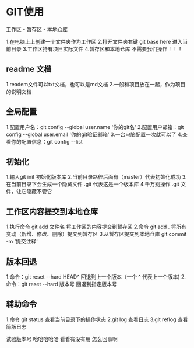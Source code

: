 
# GIT使用

工作区 - 暂存区 - 本地仓库

1.在电脑上上创建一个文件夹作为工作区
2.打开文件夹右键 git base here 进入当前目录
3.工作区持有项目实际文件
4.暂存区和本地仓库 不需要我们操作！！！

## readme 文档
1.readem文件可以txt文档，也可以是md文档
2.一般和项目放在一起，作为项目的说明文档

## 全局配置
1.配置用户名：git config --global user.name '你的git名'
2.配置用户邮箱：git config --global user.email '你的git验证邮箱'
3.一台电脑配置一次就可以了
4.查看你的配置信息：git config --list

## 初始化
1.输入git init 初始化版本库
2.当前目录路径后面有（master）代表初始化成功
3.在当前目录下会生成一个隐藏文件 .git 代表这是一个版本库
4.千万别操作 .git 文件，让它隐藏不管它

## 工作区内容提交到本地仓库
1.执行命令 git add 文件名 将工作区的内容提交到暂存区
2.命令 git add . 将所有变动（新增、修改、删除）提交到暂存区
3.从暂存区提交到本地仓库 git commit -m '提交注释'

## 版本回退
1.命令：git reset --hard HEAD^ 回退到上一个版本（一个 ^ 代表上一个版本)
2.命令：git reset --hard 版本号 回退到指定版本号

## 辅助命令
1.命令 git status 查看当前目录下的操作状态
2.git log 查看日志
3.git reflog 查看简版日志

试验版本号
哈哈哈哈哈
看看有没有用
怎么回事啊
